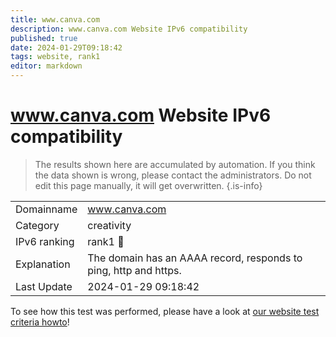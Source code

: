 ```yaml
---
title: www.canva.com
description: www.canva.com Website IPv6 compatibility
published: true
date: 2024-01-29T09:18:42
tags: website, rank1
editor: markdown
---
```


# www.canva.com Website IPv6 compatibility

> The results shown here are accumulated by automation. If you think the data shown is wrong, please contact the administrators. 
> Do not edit this page manually, it will get overwritten.
{.is-info}


|   |   |
| - | - |
| Domainname | www.canva.com
| Category | creativity |
| IPv6 ranking | rank1 :1st_place_medal: |
| Explanation | The domain has an AAAA record, responds to ping, http and https. |
| Last Update | 2024-01-29 09:18:42 |

To see how this test was performed, please have a look at [our website test criteria howto](/howto/testcriteria/website)!

